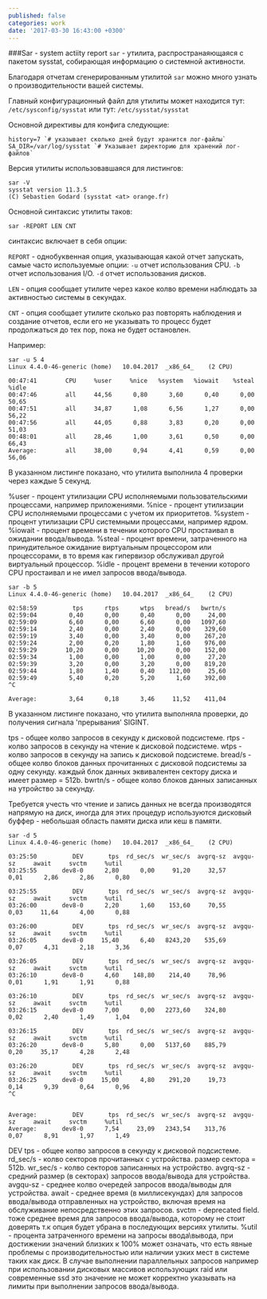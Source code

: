 ```yaml
---
published: false
categories: work
date: '2017-03-30 16:43:00 +0300'
---
```

###Sar - system actiity report
`sar` - утилита, распространаяющаяся с пакетом sysstat, собирающая информацию о системной активности.

Благодаря отчетам сгенерированным утилитой `sar` можно много узнать о производительности вашей системы.

Главный конфигурационный файл для утилиты может находится тут: `/etc/sysconfig/sysstat` или тут: `/etc/sysstat/sysstat`

Основной директивы для конфига следующие:

```
history=7 `# указывает сколько дней будут хранится лог-файлы`
SA_DIR=/var/log/sysstat `# Указывает директорию для хранений лог-файлов`
```

Версия утилиты использовавшаяся для листингов:

```
sar -V
sysstat version 11.3.5
(C) Sebastien Godard (sysstat <at> orange.fr)
```

Основной синтаксис утилиты таков:

`sar -REPORT LEN CNT`

синтаксис включает в себя опции:

`REPORT` - однобуквенная опция, указывающая какой отчет запускать, самые часто используемые опции:
`-u` отчет использования CPU.
`-b` отчет использования I/O.
`-d` отчет использования дисков.

`LEN` - опция сообщает утилите через какое колво времени наблюдать за активностью системы в секундах.

`CNT` - опция сообщает утилите сколько раз повторять наблюдения и создание отчетов, если его не указывать то процесс будет продолжаться до тех пор, пока не будет остановлен.

Например:

```
sar -u 5 4
Linux 4.4.0-46-generic (home) 	10.04.2017 	_x86_64_	(2 CPU)

00:47:41        CPU     %user     %nice   %system   %iowait    %steal     %idle
00:47:46        all     44,56      0,80      3,60      0,40      0,00     50,65
00:47:51        all     34,87      1,08      6,56      1,27      0,00     56,22
00:47:56        all     44,05      0,88      3,83      0,20      0,00     51,03
00:48:01        all     28,46      1,00      3,61      0,50      0,00     66,43
Average:        all     38,00      0,94      4,41      0,59      0,00     56,06
```
В указанном листинге показано, что утилита выполнила 4 проверки через каждые 5 секунд.

%user - процент утилизации CPU исполняемыми пользовательскими процессами, например приложениями.
%nice - процент утилизации CPU исполняемыми процессами с учетом их приоритетов.
%system - процент утилизации CPU системными процессами, например ядром.
%iowait - процент времени в течении которого CPU простаивал в ожидании ввода/вывода.
%steal - процент времени, затраченного на принудительное ожидание виртуальным процессором или процессорами, в то время как гипервизор обслуживал другой виртуальный процессор.
%idle - процент времени в течении которого CPU простаивал и не имел запросов ввода/вывода.

```
sar -b 5
Linux 4.4.0-46-generic (home) 	10.04.2017 	_x86_64_	(2 CPU)

02:58:59          tps      rtps      wtps   bread/s   bwrtn/s
02:59:04         0,40      0,00      0,40      0,00     24,00
02:59:09         6,60      0,00      6,60      0,00   1097,60
02:59:14         2,40      0,00      2,40      0,00    329,60
02:59:19         3,40      0,00      3,40      0,00    267,20
02:59:24         2,00      0,20      1,80      1,60    976,00
02:59:29        10,20      0,00     10,20      0,00    152,00
02:59:34         1,00      0,00      1,00      0,00     27,20
02:59:39         3,20      0,00      3,20      0,00    819,20
02:59:44         1,80      1,40      0,40    112,00     25,60
02:59:49         5,40      0,20      5,20      1,60    392,00
^C

Average:         3,64      0,18      3,46     11,52    411,04
```
В указанном листинге показано, что утилита выполняла проверки, до получения сигнала 'прерывания' SIGINT.

tps - общее колво запросов в секунду к дисковой подсистеме.
rtps - колво запросов в секунду на чтение к дисковой подсистеме.
wtps - колво запросов в секунду на запись к дисковой подсистеме.
bread/s - общее колво блоков данных прочитанных с дисковой подсистемы за одну секунду. каждый блок данных эквивалентен сектору диска и имеет размер = 512b.
bwrtn/s - общее колво блоков данных записанных на утройство за секунду. 

Требуется учесть что чтение и запись данных не всегда производятся  напрямую на диск, иногда для этих процедур используются дисковый буффер - небольшая область памяти диска или кеш в памяти.

```
sar -d 5
Linux 4.4.0-46-generic (home) 	10.04.2017 	_x86_64_	(2 CPU)

03:25:50          DEV       tps  rd_sec/s  wr_sec/s  avgrq-sz  avgqu-sz     await     svctm     %util
03:25:55       dev8-0      2,80      0,00     91,20     32,57      0,01      2,86      2,86      0,80

03:25:55          DEV       tps  rd_sec/s  wr_sec/s  avgrq-sz  avgqu-sz     await     svctm     %util
03:26:00       dev8-0      2,20      1,60    153,60     70,55      0,03     11,64      4,00      0,88

03:26:00          DEV       tps  rd_sec/s  wr_sec/s  avgrq-sz  avgqu-sz     await     svctm     %util
03:26:05       dev8-0     15,40      6,40   8243,20    535,69      0,07      4,31      2,18      3,36

03:26:05          DEV       tps  rd_sec/s  wr_sec/s  avgrq-sz  avgqu-sz     await     svctm     %util
03:26:10       dev8-0      4,60    148,80    214,40     78,96      0,01      1,91      1,91      0,88

03:26:10          DEV       tps  rd_sec/s  wr_sec/s  avgrq-sz  avgqu-sz     await     svctm     %util
03:26:15       dev8-0      7,00      0,00   2273,60    324,80      0,02      2,40      1,49      1,04

03:26:15          DEV       tps  rd_sec/s  wr_sec/s  avgrq-sz  avgqu-sz     await     svctm     %util
03:26:20       dev8-0      5,80      0,00   5137,60    885,79      0,20     35,17      4,28      2,48

03:26:20          DEV       tps  rd_sec/s  wr_sec/s  avgrq-sz  avgqu-sz     await     svctm     %util
03:26:25       dev8-0     15,00      4,80    291,20     19,73      0,14      9,39      0,64      0,96
^C


Average:          DEV       tps  rd_sec/s  wr_sec/s  avgrq-sz  avgqu-sz     await     svctm     %util
Average:       dev8-0      7,54     23,09   2343,54    313,76      0,07      8,91      1,97      1,49
```

DEV
tps - общее колво запросов в секунду к дисковой подсистеме.
rd_sec/s - колво секторов прочитанных с устройства. размер сектора = 512b.
wr_sec/s - колво секторов записанных на устройство.
avgrq-sz - средний размер (в секторах) запросов ввода/вывода для устройства.
avgqu-sz - среднее колво очередей запросов ввода/выводы для устройства.
await - среднее время (в миллисекундах) для запросов ввода/вывода отправленных на устройство, включая время на обслуживание непосредственно этих запросов.
svctm - deprecated field. тоже среднее время для запросов ввода/вывода, которому не стоит доверять т.к опция будет убрана в последующих версиях утилиты.
%util - процента затраченного времени на запросы ввода\вывода, при достижении значений близких к 100% может означать, что есть явные проблемы с производительностью или наличии узких мест в системе таких как диск. В случае выполнении параллельных запросов например при использовании дисковых массивов использующих raid или современные ssd это значение не может корректно указывать на лимиты при выполнении запросов ввода/вывода.